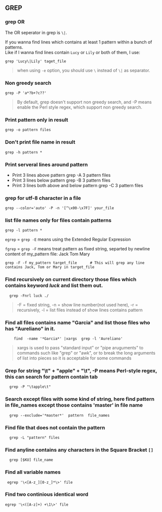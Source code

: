 ## GREP ##

### grep OR
The OR seperator in grep is `\|`.

If you wanna find lines which contains at least 1 pattern within a bunch of patterns.  
Like if I wanna find lines contain `Lucy` or `Lily` or both of them, I use:

    grep 'Lucy\|Lily' taget_file

> when using `-e` option, you should use `\` instead of `\|` as separator.

### Non greedy search
    grep -P 'a*?b+?c??'
> By default, grep doesn't support non greedy search, and -P means enable the Perl style regex, which support non greedy search.

### Print pattern only in result
    grep -o pattern files

### Don't print file name in result
    grep -h pattern *

### Print serveral lines around pattern
* Print 3 lines above pattern
    grep -A 3 pattern files
* Print 3 lines below pattern
    grep -B 3 pattern files
* Print 3 lines both above and below pattern
    grep -C 3 pattern files


### grep for utf-8 character in a file
    grep --color='auto' -P -n '[^\x00-\x7F]' your_file

### list file names only for files contain patterns

    grep -l pattern *


`egrep` = `grep -E` means using the Extended Regular Expression

`fgrep` = `grep -F` means treat pattern as fixed string, separted by newline
    content of my_pattern file:
        Jack
        Tom
        Mary


    grep -F -f my_pattern target_file      # This will grep any line contains Jack, Tom or Mary in target_file

### Find recursively on current directory those files which contains keyword _luck_ and list them out.

      grep -Fnrl luck ./

>   -F = fixed string, -n = show line number(not used here), -r = recursively, -l = list files instead of show lines contains pattern


### Find all files contains name "Garcia" and list those files who has "Aureliano" in it.

        find  -name '*Garcia*' |xargs  grep -l 'Aureliano'

>   xargs is used to pass "standard input" or "pipe aruguments" to commands such like "grep" or "awk", or to break the long arguments of list into pieces so it is acceptable for some commands


### Grep for string "\t" + "apple" + "\t", -P means Perl-style regex, this can search for pattern contain tab

      grep -P "\tapple\t"


### Search except files with some kind of string, here find pattern in file_names except those contains 'master' in file name

      grep --exclude='*master*'  pattern  file_names


### Find file that does not contain the pattern

      grep -L "pattern" files


### Find anyline contains any characters in the Square Bracket `[]`

      grep [$KU] file_name


### Find all variable names

     egrep '\<[A-z_][0-z_]*\>' file


### Find two continious identical word

    egrep '\<([A-z]+) +\1\>' file
